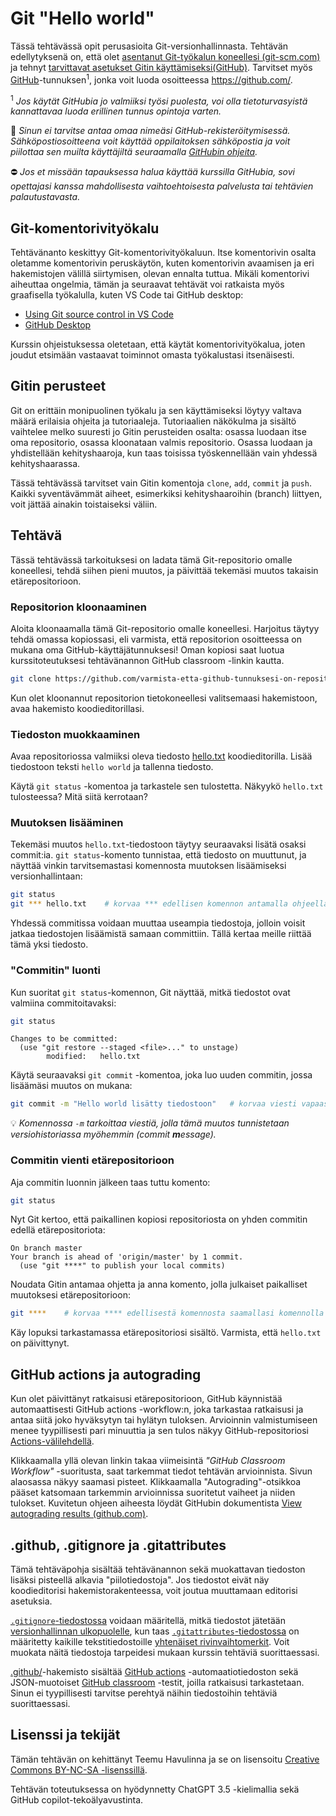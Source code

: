 # Git "Hello world"

Tässä tehtävässä opit perusasioita Git-versionhallinnasta. Tehtävän edellytyksenä on, että olet [asentanut Git-työkalun koneellesi (git-scm.com)](https://git-scm.com/) ja tehnyt [tarvittavat asetukset Gitin käyttämiseksi(GitHub)](https://docs.github.com/en/get-started/quickstart/set-up-git). Tarvitset myös [GitHub](https://github.com/)-tunnuksen<sup>1</sup>, jonka voit luoda osoitteessa https://github.com/.

<sup>1</sup> <em>Jos käytät GitHubia jo valmiiksi työsi puolesta, voi olla tietoturvasyistä kannattavaa luoda erillinen tunnus opintoja varten.</em>

🔐 *Sinun ei tarvitse antaa omaa nimeäsi GitHub-rekisteröitymisessä. Sähköpostiosoitteena voit käyttää oppilaitoksen sähköpostia ja voit piilottaa sen muilta käyttäjiltä seuraamalla [GitHubin ohjeita](https://docs.github.com/en/account-and-profile/setting-up-and-managing-your-personal-account-on-github/managing-email-preferences/setting-your-commit-email-address#setting-your-commit-email-address-on-github).*

⛔ *Jos et missään tapauksessa halua käyttää kurssilla GitHubia, sovi opettajasi kanssa mahdollisesta vaihtoehtoisesta palvelusta tai tehtävien palautustavasta.*


## Git-komentorivityökalu

Tehtävänanto keskittyy Git-komentorivityökaluun. Itse komentorivin osalta oletamme komentorivin peruskäytön, kuten komentorivin avaamisen ja eri hakemistojen välillä siirtymisen, olevan ennalta tuttua. Mikäli komentorivi aiheuttaa ongelmia, tämän ja seuraavat tehtävät voi ratkaista myös graafisella työkalulla, kuten VS Code tai GitHub desktop:

* [Using Git source control in VS Code ](https://code.visualstudio.com/docs/sourcecontrol/overview)
* [GitHub Desktop](https://desktop.github.com/)

Kurssin ohjeistuksessa oletetaan, että käytät komentorivityökalua, joten joudut etsimään vastaavat toiminnot omasta työkalustasi itsenäisesti.


## Gitin perusteet

Git on erittäin monipuolinen työkalu ja sen käyttämiseksi löytyy valtava määrä erilaisia ohjeita ja tutoriaaleja. Tutoriaalien näkökulma ja sisältö vaihtelee melko suuresti jo Gitin perusteiden osalta: osassa luodaan itse oma repositorio, osassa kloonataan valmis repositorio. Osassa luodaan ja yhdistellään kehityshaaroja, kun taas toisissa työskennellään vain yhdessä kehityshaarassa.

Tässä tehtävässä tarvitset vain Gitin komentoja `clone`, `add`, `commit` ja `push`. Kaikki syventävämmät aiheet, esimerkiksi kehityshaaroihin (branch) liittyen, voit jättää ainakin toistaiseksi väliin.


## Tehtävä

Tässä tehtävässä tarkoituksesi on ladata tämä Git-repositorio omalle koneellesi, tehdä siihen pieni muutos, ja päivittää tekemäsi muutos takaisin etärepositorioon.


### Repositorion kloonaaminen

Aloita kloonaamalla tämä Git-repositorio omalle koneellesi. Harjoitus täytyy tehdä omassa kopiossasi, eli varmista, että repositorion osoitteessa on mukana oma GitHub-käyttäjätunnuksesi! Oman kopiosi saat luotua kurssitoteutuksesi tehtävänannon GitHub classroom -linkin kautta.

```sh
git clone https://github.com/varmista-etta-github-tunnuksesi-on-repositorion-osoitteessa.git
```

Kun olet kloonannut repositorion tietokoneellesi valitsemaasi hakemistoon, avaa hakemisto koodieditorillasi.


### Tiedoston muokkaaminen

Avaa repositoriossa valmiiksi oleva tiedosto [hello.txt](./hello.txt) koodieditorilla. Lisää tiedostoon teksti `hello world` ja tallenna tiedosto.

Käytä `git status` -komentoa ja tarkastele sen tulostetta. Näkyykö `hello.txt` tulosteessa? Mitä siitä kerrotaan?


### Muutoksen lisääminen

Tekemäsi muutos `hello.txt`-tiedostoon täytyy seuraavaksi lisätä osaksi commit:ia. `git status`-komento tunnistaa, että tiedosto on muuttunut, ja näyttää vinkin tarvitsemastasi komennosta muutoksen lisäämiseksi versionhallintaan:

```sh
git status
git *** hello.txt    # korvaa *** edellisen komennon antamalla ohjeella
```

Yhdessä commitissa voidaan muuttaa useampia tiedostoja, jolloin voisit jatkaa tiedostojen lisäämistä samaan committiin. Tällä kertaa meille riittää tämä yksi tiedosto.


### "Commitin" luonti

Kun suoritat `git status`-komennon, Git näyttää, mitkä tiedostot ovat valmiina commitoitavaksi:

```sh
git status
```

```
Changes to be committed:
  (use "git restore --staged <file>..." to unstage)
        modified:   hello.txt
```

Käytä seuraavaksi `git commit` -komentoa, joka luo uuden commitin, jossa lisäämäsi muutos on mukana:

```sh
git commit -m "Hello world lisätty tiedostoon"   # korvaa viesti vapaasti valitsemallasi tekstillä
```

💡 *Komennossa `-m` tarkoittaa viestiä, jolla tämä muutos tunnistetaan versiohistoriassa myöhemmin (commit **m**essage).*


### Commitin vienti etärepositorioon

Aja commitin luonnin jälkeen taas tuttu komento:

```sh
git status
```

Nyt Git kertoo, että paikallinen kopiosi repositoriosta on yhden commitin edellä etärepositoriota:

```
On branch master
Your branch is ahead of 'origin/master' by 1 commit.
  (use "git ****" to publish your local commits)
```

Noudata Gitin antamaa ohjetta ja anna komento, jolla julkaiset paikalliset muutoksesi etärepositorioon:

```sh
git ****    # korvaa **** edellisestä komennosta saamallasi komennolla
```

Käy lopuksi tarkastamassa etärepositoriosi sisältö. Varmista, että `hello.txt` on päivittynyt.


## GitHub actions ja autograding

Kun olet päivittänyt ratkaisusi etärepositorioon, GitHub käynnistää automaattisesti GitHub actions -workflow:n, joka tarkastaa ratkaisusi ja antaa siitä joko hyväksytyn tai hylätyn tuloksen. Arvioinnin valmistumiseen menee tyypillisesti pari minuuttia ja sen tulos näkyy GitHub-repositoriosi [Actions-välilehdellä](../../actions/workflows/classroom.yml).

Klikkaamalla yllä olevan linkin takaa viimeisintä *"GitHub Classroom Workflow"* -suoritusta, saat tarkemmat tiedot tehtävän arvioinnista. Sivun alaosassa näkyy saamasi pisteet. Klikkaamalla "Autograding"-otsikkoa pääset katsomaan tarkemmin arvioinnissa suoritetut vaiheet ja niiden tulokset. Kuvitetun ohjeen aiheesta löydät GitHubin dokumentista [View autograding results (github.com)](https://docs.github.com/en/education/manage-coursework-with-github-classroom/learn-with-github-classroom/view-autograding-results).


## .github, .gitignore ja .gitattributes

Tämä tehtäväpohja sisältää tehtävänannon sekä muokattavan tiedoston lisäksi pisteellä alkavia "piilotiedostoja". Jos tiedostot eivät näy koodieditorisi hakemistorakenteessa, voit joutua muuttamaan editorisi asetuksia.

[`.gitignore`-tiedostossa](./.gitignore) voidaan määritellä, mitkä tiedostot jätetään [versionhallinnan ulkopuolelle](https://git-scm.com/docs/gitignore), kun taas [`.gitattributes`-tiedostossa](./.gitignore) on määritetty kaikille tekstitiedostoille [yhtenäiset rivinvaihtomerkit](https://docs.github.com/en/get-started/getting-started-with-git/configuring-git-to-handle-line-endings). Voit muokata näitä tiedostoja tarpeidesi mukaan kurssin tehtäviä suorittaessasi.

[.github/](./.github/)-hakemisto sisältää [GitHub actions](https://github.com/features/actions) -automaatiotiedoston sekä JSON-muotoiset [GitHub classroom](https://education.github.com/) -testit, joilla ratkaisusi tarkastetaan. Sinun ei tyypillisesti tarvitse perehtyä näihin tiedostoihin tehtäviä suorittaessasi.


## Lisenssi ja tekijät

Tämän tehtävän on kehittänyt Teemu Havulinna ja se on lisensoitu [Creative Commons BY-NC-SA -lisenssillä](https://creativecommons.org/licenses/by-nc-sa/4.0/).

Tehtävän toteutuksessa on hyödynnetty ChatGPT 3.5 -kielimallia sekä GitHub copilot-tekoälyavustinta.
